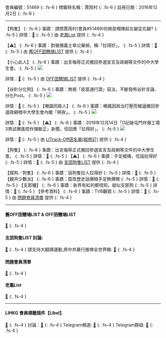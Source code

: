 會員編號：51469
{: .fs-6 }
標籤時名稱：賈雨村
{: .fs-6 }
註冊日期：2016年12月2日
{: .fs-6 }

---

<div class="code-example" markdown="1">

【狗隻】
{: .fs-6 }
事蹟：請問賈雨村(會員#51469)你屙尿嗰陣起左腳定右腳?
{: .fs-5 }
詳情：[🔗](https://lih.kg/1782708)
{: .fs-5 }
由 [老鳳List](#老鳳list) 提供
{: .fs-4 }

</div>
<div class="code-example" markdown="1">

【⚠️】
{: .fs-6 }
事蹟：對被捕義士幸災樂禍，稱「拉得好」。
{: .fs-5 }
詳情：[🔗](https://lih.kg/eEzPsT)
{: .fs-5 }
由 [舊OFF囝戇鳩LIST](#舊off囝戇鳩list--off囝戇鳩list) 提供
{: .fs-4 }

</div>
<div class="code-example" markdown="1">

【小心此人】
{: .fs-6 }
事蹟：出言侮辱正式撤回參選宣言及政綱等文件的中大學生會。
{: .fs-5 }
![](https://filedn.eu/l9Hq1YKLkJ4m0VSXcdcfUaJ/LIHKG_on99/on9_jai/51469/51469.1_.png)


詳情：[🔗](https://lih.kg/sxhMAwX)
{: .fs-5 }
由 [OFF囝戇鳩LIST](#舊off囝戇鳩list--off囝戇鳩list) 提供
{: .fs-4 }

</div>
<div class="code-example" markdown="1">

【谷針分化狗】
{: .fs-6 }
事蹟：無視「疫苗通行證」惡法，不斷發佈谷針言論、分化Post。
{: .fs-5 }
![](https://na.cx/i/ies7CyV.png)


詳情：[🔗](https://lih.kg/2880263)
{: .fs-5 }
【嘲諷同路人】
{: .fs-6 }
事蹟：嘲諷因政治打壓而被逼撤回參選政綱嘅中大學生會內閣「朔夜」。
{: .fs-5 }
![](https://na.cx/i/OWOe10K.png)


詳情：[🔗](https://lih.kg/sxhMAwX)
{: .fs-5 }
【⚠️】
{: .fs-6 }
事蹟：2019年12月14日「O記破屯門炸彈工場 3男試爆遙控炸彈斷正」新聞，佢回應「拉得好」。
{: .fs-5 }
![](https://na.cx/i/wkBkc7p.png)

詳情：[🔗](https://lih.kg/eEzPsT)
{: .fs-5 }
由 [LITrack-Off囝名單(經修訂)](#litrack-off囝名單(經修訂)) 提供
{: .fs-4 }

</div>
<div class="code-example" markdown="1">

【狗隻】
{: .fs-6 }
事蹟：出言侮辱正式撤回參選宣言及政綱等文件的中大學生會。
{: .fs-5 }
詳情：[🔗](https://lih.kg/sxhMAwX)
{: .fs-5 }
【⚠️】
{: .fs-6 }
事蹟：手足被捕，佢話拉得好
{: .fs-5 }
詳情：[🔗](https://lih.kg/eEzPsT)
{: .fs-5 }
由 [支囝狗隻LIST](#支囝狗隻list-討論) 提供
{: .fs-4 }

</div>
<div class="code-example" markdown="1">

【撐狗／狗隻】
{: .fs-6 }
事蹟：話狗隻拉人拉得好
{: .fs-5 }
詳情：[🔗](https://lih.kg/eEzPsT)
{: .fs-5 }
【親共少數派】
{: .fs-6 }
事蹟：竄改歷史話爆眼手足無爆眼
{: .fs-5 }
詳情：[🔗](https://lih.kg/2545895)
{: .fs-5 }
【支那種】
{: .fs-6 }
事蹟：新界有紅的都唔知，疑似支那狗
{: .fs-5 }
詳情：[🔗](https://lih.kg/hyvKzT)
{: .fs-5 }
【參考資料】
{: .fs-6 }
事蹟：TVB觀眾
{: .fs-5 }
詳情：[🔗](https://lih.kg/huEMAT)
{: .fs-5 }
由 [問題會員清單](#問題會員清單) 提供
{: .fs-4 }

</div>

---

#### 舊OFF囝戇鳩LIST & OFF囝戇鳩LIST 
[🔗](https://bit.ly/lihkg_on9_list)
{: .fs-4 }
#### 支囝狗隻LIST 討論: 
[🔗](https://lih.kg/2908480)
{: .fs-4 }
請支持大翻譯運動,將中共暴行推俾全世界睇: [🔗](https://twitter.com/tgtm_official)
{: .fs-4 }
#### 問題會員清單
[🔗](https://github.com/V4KFDgEw8T/rccnmlhnzv)
{: .fs-4 }
#### 老鳳List
[🔗](https://lihkg.com/thread/2808424)
{: .fs-4 }

---

#### LIHKG 會員標籤插件【Libel】
[🔗](https://kitce.github.io/libel)
{: .fs-4 }
討論：[🔗](https://lih.kg/2841778)
{: .fs-4 }
Telegram頻道: [🔗](https://t.me/LibelOfficialChannel)
{: .fs-4 }
Telegram群組: [🔗](https://t.me/LibelOfficialGroup)
{: .fs-4 }
